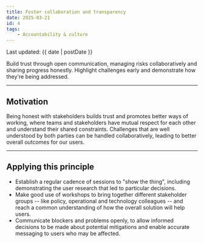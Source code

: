 ```yaml
---
title: Foster collaboration and transparency
date: 2025-03-21
id: 4
tags:
    - Accountability & culture
---
```


<p class="govuk-body-s">
Last updated: {{ date | postDate }}
</p>

<p class="govuk-body-l">
Build trust through open communication, managing risks collaboratively and sharing progress honestly. Highlight challenges early and demonstrate how they're being addressed.
</p>

<hr class="govuk-section-break--l govuk-section-break--visible">

## Motivation

Being honest with stakeholders builds trust and promotes better ways of working, where teams and stakeholders have mutual respect for each other and understand their shared constraints. Challenges that are well understood by both parties can be handled collaboratively, leading to better overall outcomes for our users.

<hr class="govuk-section-break--l govuk-section-break--visible">

## Applying this principle

- Establish a regular cadence of sessions to "show the thing", including demonstrating the user research that led to particular decisions.
- Make good use of workshops to bring together different stakeholder groups -- like policy, operational and technology colleagues -- and reach a common understanding of how the overall solution will help users.
- Communicate blockers and problems openly, to allow informed decisions to be made about potential mitigations and enable accurate messaging to users who may be affected.
